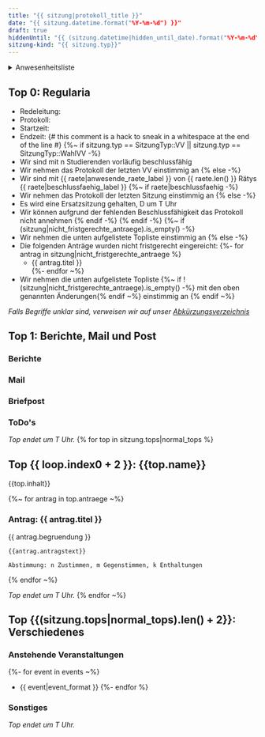 ```yaml
---
title: "{{ sitzung|protokoll_title }}"
date: "{{ sitzung.datetime.format("%Y-%m-%d") }}"
draft: true
hiddenUntil: "{{ (sitzung.datetime|hidden_until_date).format("%Y-%m-%d") }}"
sitzung-kind: "{{ sitzung.typ}}"
---
```


<details>
<summary>Anwesenheitsliste</summary>

#### Anwesende Rätys
{%~ for rat in raete -%}
{%- if rat.anwesend -%}
- {{ rat }}
{% endif -%}
{%- endfor ~%}

#### Abwesende Rätys
{%~ for rat in raete -%}
{%- if !rat.anwesend && !rat.abgemeldet -%}
- {{ rat }}
{% endif -%}
{%- endfor ~%}

#### Entschuldigte Rätys
{%~ for rat in raete -%}
{%- if rat.abgemeldet && !rat.anwesend -%}
- {{ rat }}
{% endif -%}
{%- endfor ~%}

{%~ if sitzung.typ == SitzungTyp::VV || sitzung.typ == SitzungTyp::WahlVV -%}
#### Weitere Studis
{%- else -%}
#### Gäste
{%- endif %}

</details>

## Top 0: Regularia

- Redeleitung: 
- Protokoll: 
- Startzeit: 
- Endzeit: {# this comment is a hack to sneak in a whitespace at the end of the line #}
{%~ if sitzung.typ == SitzungTyp::VV || sitzung.typ == SitzungTyp::WahlVV -%}
- Wir sind mit n Studierenden vorläufig beschlussfähig
- Wir nehmen das Protokoll der letzten VV einstimmig an
{% else -%}
- Wir sind mit {{ raete|anwesende_raete_label }} von {{ raete.len() }} Rätys {{ raete|beschlussfaehig_label }}
{%~ if raete|beschlussfaehig -%}
- Wir nehmen das Protokoll der letzten Sitzung einstimmig an
{% else -%}
- Es wird eine Ersatzsitzung gehalten, D um T Uhr
- Wir können aufgrund der fehlenden Beschlussfähigkeit das Protokoll nicht annehmen
{% endif -%}
{% endif -%}
{%~ if (sitzung|nicht_fristgerechte_antraege).is_empty() -%}
- Wir nehmen die unten aufgelistete Topliste einstimmig an
{% else -%}
- Die folgenden Anträge wurden nicht fristgerecht eingereicht:
{%- for antrag in sitzung|nicht_fristgerechte_antraege %}
    - {{ antrag.titel }}    
{%- endfor ~%}
- Wir nehmen die unten aufgelistete Topliste {%~ if !(sitzung|nicht_fristgerechte_antraege).is_empty() -%} mit den oben genannten Änderungen{% endif ~%} einstimmig an
{% endif ~%}

_Falls Begriffe unklar sind, verweisen wir auf unser [Abkürzungsverzeichnis](https://fscs.hhu.de/wtf)_

## Top 1: Berichte, Mail und Post

### Berichte

### Mail

### Briefpost

### ToDo's

_Top endet um T Uhr._
{% for top in sitzung.tops|normal_tops %}
## Top {{ loop.index0 + 2 }}: {{top.name}}

{{top.inhalt}}

{%~ for antrag in top.antraege ~%}

### Antrag: {{ antrag.titel }}

{{ antrag.begruendung }}

```vote-success
{{antrag.antragstext}}

Abstimmung: n Zustimmen, m Gegenstimmen, k Enthaltungen  
```
{% endfor ~%}

_Top endet um T Uhr._
{% endfor ~%}

## Top {{(sitzung.tops|normal_tops).len() + 2}}: Verschiedenes

### Anstehende Veranstaltungen
{%- for event in events ~%}
- {{ event|event_format }}
{%- endfor %}

### Sonstiges

_Top endet um T Uhr._

